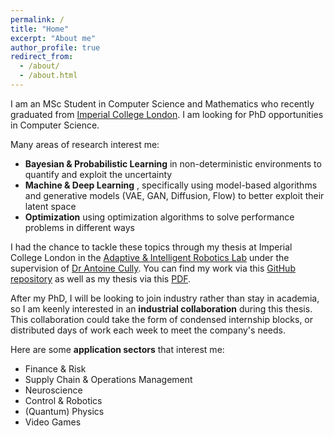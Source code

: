 ```yaml
---
permalink: /
title: "Home"
excerpt: "About me"
author_profile: true
redirect_from: 
  - /about/
  - /about.html
---
```


I am an MSc Student in Computer Science and Mathematics who recently graduated from [Imperial College London](https://www.imperial.ac.uk/). I am looking for PhD opportunities in Computer Science.  

Many areas of research interest me:
- **Bayesian & Probabilistic Learning** in non-deterministic environments to quantify and exploit the uncertainty
- **Machine & Deep Learning** , specifically using model-based algorithms and generative models (VAE, GAN, Diffusion, Flow) to better exploit their latent space
- **Optimization** using optimization algorithms to solve performance problems in different ways 

I had the chance to tackle these topics through my thesis at Imperial College London in the [Adaptive & Intelligent Robotics Lab](https://www.imperial.ac.uk/adaptive-intelligent-robotics/) under the supervision of [Dr Antoine Cully](https://www.imperial.ac.uk/people/a.cully). You can find my work via this [GitHub repository](https://github.com/LouisTier/Model-Based_Quality-Diversity) as well as my thesis via this [PDF](/files/pdf/IRP_LouisBERTHIER.pdf).

After my PhD, I will be looking to join industry rather than stay in academia, so I am keenly interested in an **industrial collaboration** during this thesis.  
This collaboration could take the form of condensed internship blocks, or distributed days of work each week to meet the company's needs.  

Here are some **application sectors** that interest me:
- Finance & Risk 
- Supply Chain & Operations Management
- Neuroscience
- Control & Robotics
- (Quantum) Physics
- Video Games